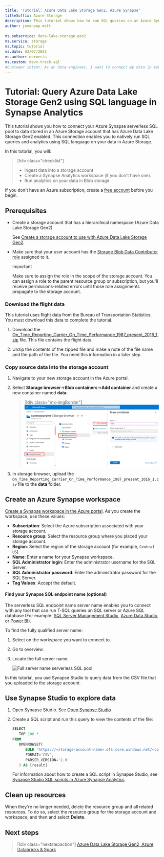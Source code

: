 ```yaml
---
title: 'Tutorial: Azure Data Lake Storage Gen2, Azure Synapse'
titleSuffix: Azure Storage
description: This tutorial shows how to run SQL queries on an Azure Synapse serverless SQL endpoint to access data in an Azure Data Lake Storage Gen2 enabled storage account.
author: jovanpop-msft

ms.subservice: data-lake-storage-gen2
ms.service: storage
ms.topic: tutorial
ms.date: 03/07/2022
ms.author: normesta
ms.custom: devx-track-sql
#Customer intent: As an data engineer, I want to connect my data in Azure Storage so that I can easily run analytics on it.
---
```


# Tutorial: Query Azure Data Lake Storage Gen2 using SQL language in Synapse Analytics

This tutorial shows you how to connect your Azure Synapse serverless SQL pool to data stored in an Azure Storage account that has Azure Data Lake Storage Gen2 enabled.
This connection enables you to natively run SQL queries and analytics using SQL language on your data in Azure Storage.

In this tutorial, you will:

> [!div class="checklist"]
> - Ingest data into a storage account
> - Create a Synapse Analytics workspace (if you don't have one).
> - Run analytics on your data in Blob storage

If you don't have an Azure subscription, create a [free account](https://azure.microsoft.com/free/?WT.mc_id=A261C142F) before you begin.

## Prerequisites

- Create a storage account that has a hierarchical namespace (Azure Data Lake Storage Gen2)

  See [Create a storage account to use with Azure Data Lake Storage Gen2](create-data-lake-storage-account.md).

- Make sure that your user account has the [Storage Blob Data Contributor role](assign-azure-role-data-access.md) assigned to it.

  > [!IMPORTANT]
  > Make sure to assign the role in the scope of the storage account. You can assign a role to the parent resource group or subscription, but you'll receive permissions-related errors until those role assignments propagate to the storage account.

### Download the flight data

This tutorial uses flight data from the Bureau of Transportation Statistics. You must download this data to complete the tutorial.

1. Download the [On_Time_Reporting_Carrier_On_Time_Performance_1987_present_2016_1.zip](https://github.com/Azure-Samples/AzureStorageSnippets/blob/master/blobs/tutorials/On_Time_Reporting_Carrier_On_Time_Performance_1987_present_2016_1.zip) file. This file contains the flight data.

2. Unzip the contents of the zipped file and make a note of the file name and the path of the file. You need this information in a later step.

### Copy source data into the storage account

1. Navigate to your new storage account in the Azure portal.

2. Select **Storage browser**->**Blob containers**->**Add container** and create a new container named **data**.

   > [!div class="mx-imgBorder"]
   > ![Screenshot of creating a folder in storage browser](./media/data-lake-storage-events/data-container.png)

6. In storage browser, upload the `On_Time_Reporting_Carrier_On_Time_Performance_1987_present_2016_1.csv` file to the **data** folder.

## Create an Azure Synapse workspace

[Create a Synapse workspace in the Azure portal](../../synapse-analytics/get-started-create-workspace.md#create-a-synapse-workspace-in-the-azure-portal). As you create the workspace, use these values:

- **Subscription**: Select the Azure subscription associated with your storage account.
- **Resource group**: Select the resource group where you placed your storage account.
- **Region**: Select the region of the storage account (for example, `Central US`).
- **Name**: Enter a name for your Synapse workspace.
- **SQL Administrator login**: Enter the administrator username for the SQL Server.
- **SQL Administrator password**: Enter the administrator password for the SQL Server.
- **Tag Values**: Accept the default.

#### Find your Synapse SQL endpoint name (optional) 

The serverless SQL endpoint name server name enables you to connect with any tool that can run T-SQL queries on SQL server or Azure SQL database (For example: [SQL Server Management Studio](../../synapse-analytics/sql/get-started-ssms.md),
[Azure Data Studio](../../synapse-analytics/sql/get-started-azure-data-studio.md), or [Power BI](../../synapse-analytics/sql/get-started-power-bi-professional.md)). 

To find the fully qualified server name:

1. Select on the workspace you want to connect to.
2. Go to overview.
3. Locate the full server name.

   ![Full server name serverless SQL pool](../../synapse-analytics/sql/media/connect-overview/server-connect-example-sqlod.png)

In this tutorial, you use Synapse Studio to query data from the CSV file that you uploaded to the storage account.

## Use Synapse Studio to explore data

1. Open Synapse Studio. See [Open Synapse Studio](../../synapse-analytics/quickstart-create-workspace.md#open-synapse-studio)

2. Create a SQL script and run this query to view the contents of the file: 

   ```sql
   SELECT
      TOP 100 *
   FROM
      OPENROWSET(
         BULK 'https://<storage-account-name>.dfs.core.windows.net/<container-name>/folder1/On_Time.csv',
         FORMAT='CSV',
         PARSER_VERSION='2.0'
      ) AS [result]
   ```

   For information about how to create a SQL script in Synapse Studio, see [Synapse Studio SQL scripts in Azure Synapse Analytics](../../synapse-analytics/sql/author-sql-script.md)

## Clean up resources

When they're no longer needed, delete the resource group and all related resources. To do so, select the resource group for the storage account and workspace, and then and select **Delete**.

## Next steps

> [!div class="nextstepaction"]
> [Azure Data Lake Storage Gen2, Azure Databricks & Spark](data-lake-storage-use-databricks-spark.md)
